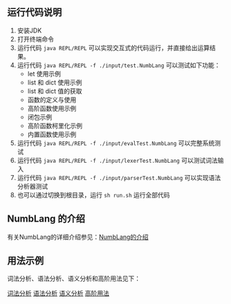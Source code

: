 ## 运行代码说明

1. 安装JDK
2. 打开终端命令
3. 运行代码 `java REPL/REPL` 可以实现交互式的代码运行，并直接给出运算结果。
4. 运行代码 `java REPL/REPL -f ./input/test.NumbLang` 可以测试如下功能：
    * let 使用示例
    * list 和 dict 使用示例
    * list 和 dict 值的获取
    * 函数的定义与使用
    * 高阶函数使用示例
    * 闭包示例
    * 高阶函数柯里化示例
    * 内置函数使用示例
5. 运行代码 `java REPL/REPL -f ./input/evalTest.NumbLang` 可以完整系统测试
6. 运行代码 `java REPL/REPL -f ./input/lexerTest.NumbLang` 可以测试词法输入
7. 运行代码 `java REPL/REPL -f ./input/parserTest.NumbLang` 可以实现语法分析器测试
8. 也可以通过切换到根目录，运行 `sh run.sh` 运行全部代码

## NumbLang 的介绍

有关NumbLang的详细介绍参见：[NumbLang的介绍](./NumbLang介绍.pdf)

## 用法示例
词法分析、语法分析、语义分析和高阶用法见下：

[词法分析](./input/lexerTest.NumbLang)
[语法分析](./input/parserTest.NumbLang)
[语义分析](./input/evalTest.NumbLang)
[高阶用法](./input/test.NumbLang)
